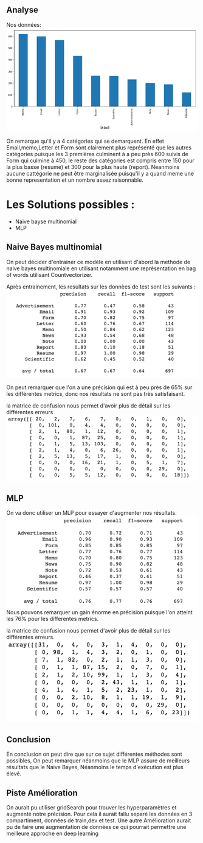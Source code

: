 ## Analyse 

Nos données:
![](./1.png)

  
On remarque qu'il y a 4 catégories qui se demarquent. En effet Email,memo,Letter et Form sont clairement plus représenté que les autres catégories puisque les 3 premières culminent à a peu près 600 suivis de Form qui culmine à 450, le reste des catégories est compris entre 150 pour la plus basse (resume) et 300 pour la plus haute (report). Neanmoins aucune cattégorie ne peut être marginalisée puisqu'il y a quand meme une bonne representation et un nombre assez raisonnable.

# Les  Solutions possibles  :

*  Naive bayse multinomial
* MLP

## Naive Bayes multinomial
On peut décider d'entrainer ce modèle en utilisant d'abord la methode de naive bayes multinomiale en utilisant notamment une représentation en bag of words utilisant Countvectorizer.

Après entrainement, les resultats sur les donnèes de test sont les suivants :
![2](./2.png)

On peut remarquer que l'on a une précision qui est à peu près de 65% sur les différentes metrics, donc nos résultats ne sont pas très satisfaisant.

la matrice de confusion nous permet d'avoir plus de détail sur les différentes erreurs
![3](./3.png)

## MLP

On va donc utiliser un MLP pour essayer d'augmenter nos résultats.
![4](./4.png)
Nous pouvons remarquer un gain énorme en précision puisque l'on atteint les 76% pour les differentes metrics.

la matrice de confusion nous permet d'avoir plus de détail sur les différentes erreurs.
![5](./5.png)

## Conclusion

En conclusion on peut dire que sur ce sujet différentes méthodes sont possibles, 
On peut remarquer néanmoins que le MLP assure de meilleurs résultats que le Naive Bayes, Néanmoins le temps d'exécution est plus élevé.

## Piste Amélioration 

On aurait pu utiliser gridSearch pour trouver les hyperparamètres et augmenté notre précision. Pour cela il aurait fallu separé les données en 3 compartiment, données de train,dev et test.
Une autre Amélioration aurait pu de faire une augmentation de données ce qui pourrait permettre une meilleure approche en deep learning
